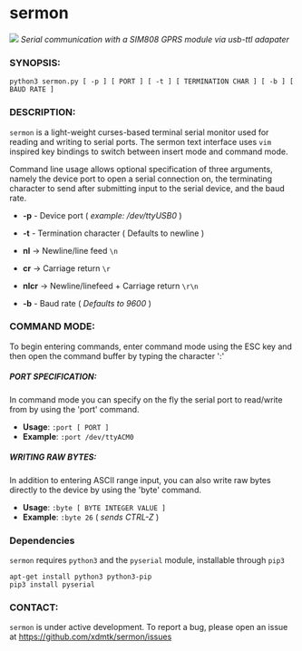 # sermon
![](https://s3.amazonaws.com/xdmtk-test-group/sermon-demo.gif)
_Serial communication with a SIM808 GPRS module via usb-ttl adapater_

### SYNOPSIS: 

`python3 sermon.py [ -p ] [ PORT ] [ -t ] [ TERMINATION CHAR ] [ -b ] [ BAUD RATE ]`

### DESCRIPTION: 

`sermon` is a light-weight curses-based terminal serial monitor used for reading and writing to serial ports. The sermon text 
interface  uses `vim` inspired key bindings to switch between insert mode and command mode. 

Command line usage allows optional specification of three arguments, namely the device port to open a serial connection
on, the terminating character to send after submitting input to the serial device, and the baud rate. 


* **-p**  - Device port ( _example: /dev/ttyUSB0_ )

* **-t**  - Termination character ( Defaults to newline )

* **nl** -> Newline/line feed `\n`

* **cr** -> Carriage return `\r`

* **nlcr** -> Newline/linefeed + Carriage return `\r\n`

* **-b**  - Baud rate ( _Defaults to 9600_ )



### COMMAND MODE:

To begin entering commands, enter command mode using the ESC key and then open the command buffer by 
typing the character ':' 


##### PORT SPECIFICATION: 

In command mode you can specify on the fly the serial port to read/write from by using the 'port' command. 

* **Usage**: `:port [ PORT ]`
* **Example**: `:port /dev/ttyACM0` 


##### WRITING RAW BYTES:

In addition to entering ASCII range input, you can also write raw bytes directly to the device by using the 'byte' 
command. 

* **Usage**: `:byte [ BYTE INTEGER VALUE ]` <br> 
* **Example**: `:byte 26`  ( _sends CTRL-Z_ ) 


### Dependencies
 `sermon` requires `python3` and the `pyserial` module, installable through `pip3`

`apt-get install python3 python3-pip` <br>
`pip3 install pyserial`



### CONTACT:

`sermon` is under active development. To report a bug, please open an 
issue at https://github.com/xdmtk/sermon/issues
